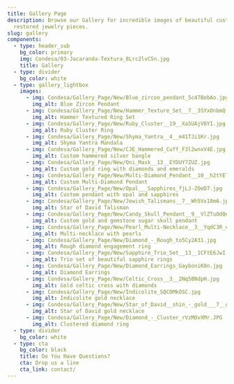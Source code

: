 ```yaml
---
title: Gallery Page
description: Browse our Gallery for incredible images of beautiful custom and
  restored jewelry pieces.
slug: gallery
components:
  - type: header_sub
    bg_color: primary
    img: Condesa/03-Jacaranda-Textura_8Lrc2lvC5n.jpg
    title: Gallery
  - type: divider
    bg_color: white
  - type: gallery_lightbox
    images:
      - img: Condesa/Gallery_Page/New/Blue_zircon_pendant_5c47BobAo.jpg
        img_alt: Blue Zircon Pendant
      - img: Condesa/Gallery_Page/New/Hammer_Texture_Set__7__3SYxOnbmQ.jpg
        img_alt: Hammer Textured Ring Set
      - img: Condesa/Gallery_Page/New/Ruby_Cluster__19__Xa5UAjV0YI.jpg
        img_alt: Ruby Cluster Ring
      - img: Condesa/Gallery_Page/New/Shyma_Yantra__4__m41TJi1Kr.jpg
        img_alt: Shyma Yantra Mandala
      - img: Condesa/Gallery_Page/New/CJE_Hammered_Cuff_F3l2wnxV4E.jpg
        img_alt: Custom hammered silver bangle
      - img: Condesa/Gallery_Page/New/Oni_Mask__13__EYDUY7ZUZ.jpg
        img_alt: Custom gold ring with diamonds and emeralds
      - img: Condesa/Gallery_Page/New/Multi-Diamond_Pendant__10__h2tYETxut.jpg
        img_alt: Custom Multi-Diamond Pendant
      - img: Condesa/Gallery_Page/New/Opal___Sapphires_fjLJ-ZOeD7.jpg
        img_alt: Custom pendant with opal and sapphires
      - img: Condesa/Gallery_Page/New/Jewish_Talismans__7__Wh5Vx18m6.jpg
        img_alt: Star of David Talisman
      - img: Condesa/Gallery_Page/New/Candy_Skull_Pendant__9__VlZTuOdQe.jpg
        img_alt: Custom gold and gemstone sugar skull pendant
      - img: Condesa/Gallery_Page/New/Pearl_Multi-Necklace__3__YqdC3R_eMA.jpg
        img_alt: Multi-necklace with pearls
      - img: Condesa/Gallery_Page/New/Diamond_-_Rough_to5Cy2A31.jpg
        img_alt: Rough diamond engagement ring
      - img: Condesa/Gallery_Page/New/Sapphire_Trio_Set__13__1CFtE6JwI.jpg
        img_alt: Trio set of beautiful sapphire rings
      - img: Condesa/Gallery_Page/New/Diamond_Earrings_GayboniK0n.jpg
        img_alt: Diamond Earrings
      - img: Condesa/Gallery_Page/New/Celtic_Cross__3__2Nq5BNdpH.jpg
        img_alt: Gold celtic cross with diamonds
      - img: Condesa/Gallery_Page/New/Indicolite_SQCOMkOSC.jpg
        img_alt: Indicolite gold necklace
      - img: Condesa/Gallery_Page/New/Star_of_David__shin_-_gold___7__gxOb-4sJkK.jpg
        img_alt: Star of David gold necklace
      - img: Condesa/Gallery_Page/New/Diamond_-_Cluster_rVzMOvXMr.JPG
        img_alt: Clustered diamond ring
  - type: divider
    bg_color: white
  - type: cta
    bg_color: black
    title: Do You Have Questions?
    cta: Drop us a line
    cta_link: contact/
---
```

